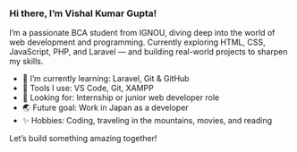 ### Hi there, I’m Vishal Kumar Gupta! 

I’m a passionate BCA student from IGNOU, diving deep into the world of web development and programming. Currently exploring HTML, CSS, JavaScript, PHP, and Laravel — and building real-world projects to sharpen my skills.

- 🌱 I’m currently learning: Laravel, Git & GitHub
- 🔧 Tools I use: VS Code, Git, XAMPP
- 💼 Looking for: Internship or junior web developer role
- 🌏 Future goal: Work in Japan as a developer
- ✨ Hobbies: Coding, traveling in the mountains, movies, and reading

Let’s build something amazing together!
